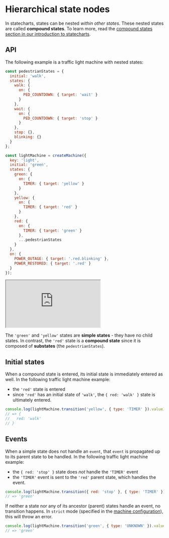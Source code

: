 # Hierarchical state nodes

In statecharts, states can be nested _within other states_. These nested states are called **compound states**. To learn more, read the [compound states section in our introduction to statecharts](./introduction-to-state-machines-and-statecharts/index.md#compound-states).

## API

The following example is a traffic light machine with nested states:

```js
const pedestrianStates = {
  initial: 'walk',
  states: {
    walk: {
      on: {
        PED_COUNTDOWN: { target: 'wait' }
      }
    },
    wait: {
      on: {
        PED_COUNTDOWN: { target: 'stop' }
      }
    },
    stop: {},
    blinking: {}
  }
};

const lightMachine = createMachine({
  key: 'light',
  initial: 'green',
  states: {
    green: {
      on: {
        TIMER: { target: 'yellow' }
      }
    },
    yellow: {
      on: {
        TIMER: { target: 'red' }
      }
    },
    red: {
      on: {
        TIMER: { target: 'green' }
      },
      ...pedestrianStates
    }
  },
  on: {
    POWER_OUTAGE: { target: '.red.blinking' },
    POWER_RESTORED: { target: '.red' }
  }
});
```

<iframe src="https://stately.ai/viz/embed/?gist=e8af8924afe9352bf7d1e06f06407061&embed=1"></iframe>

The `'green'` and `'yellow'` states are **simple states** - they have no child states. In contrast, the `'red'` state is a **compound state** since it is composed of **substates** (the `pedestrianStates`).

## Initial states

When a compound state is entered, its initial state is immediately entered as well. In the following traffic light machine example:

- the `'red'` state is entered
- since `'red'` has an initial state of `'walk'`, the `{ red: 'walk' }` state is ultimately entered.

```js
console.log(lightMachine.transition('yellow', { type: 'TIMER' }).value);
// => {
//   red: 'walk'
// }
```

## Events

When a simple state does not handle an `event`, that `event` is propagated up to its parent state to be handled. In the following traffic light machine example:

- the `{ red: 'stop' }` state does _not_ handle the `'TIMER'` event
- the `'TIMER'` event is sent to the `'red'` parent state, which handles the event.

```js
console.log(lightMachine.transition({ red: 'stop' }, { type: 'TIMER' }).value);
// => 'green'
```

If neither a state nor any of its ancestor (parent) states handle an event, no transition happens. In `strict` mode (specified in the [machine configuration](./machines.md#configuration)), this will throw an error.

```js
console.log(lightMachine.transition('green', { type: 'UNKNOWN' }).value);
// => 'green'
```
